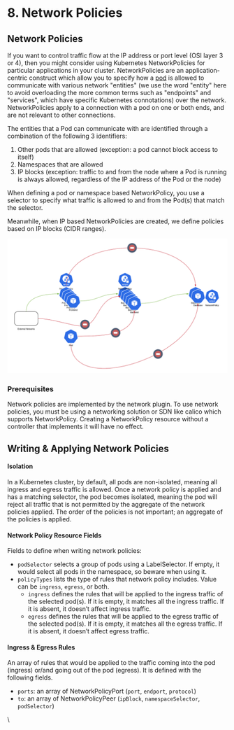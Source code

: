 # 8. Network Policies

## Network Policies

If you want to control traffic flow at the IP address or port level (OSI layer 3 or 4), then you might consider using Kubernetes NetworkPolicies for particular applications in your cluster. NetworkPolicies are an application-centric construct which allow you to specify how a [pod](https://kubernetes.io/docs/concepts/workloads/pods/) is allowed to communicate with various network "entities" (we use the word "entity" here to avoid overloading the more common terms such as "endpoints" and "services", which have specific Kubernetes connotations) over the network. NetworkPolicies apply to a connection with a pod on one or both ends, and are not relevant to other connections.

The entities that a Pod can communicate with are identified through a combination of the following 3 identifiers:

1. Other pods that are allowed (exception: a pod cannot block access to itself)
2. Namespaces that are allowed
3. IP blocks (exception: traffic to and from the node where a Pod is running is always allowed, regardless of the IP address of the Pod or the node)

When defining a pod or namespace based NetworkPolicy, you use a selector to specify what traffic is allowed to and from the Pod(s) that match the selector.

Meanwhile, when IP based NetworkPolicies are created, we define policies based on IP blocks (CIDR ranges).

![](<.gitbook/assets/image (5).png>)

### Prerequisites <a href="#prerequisites" id="prerequisites"></a>

Network policies are implemented by the network plugin. To use network policies, you must be using a networking solution or SDN like calico which supports NetworkPolicy. Creating a NetworkPolicy resource without a controller that implements it will have no effect.

## Writing & Applying Network Policies <a href="#writing--applying-network-policies" id="writing--applying-network-policies"></a>

#### Isolation <a href="#isolation" id="isolation"></a>

In a Kubernetes cluster, by default, all pods are non-isolated, meaning all ingress and egress traffic is allowed. Once a network policy is applied and has a matching selector, the pod becomes isolated, meaning the pod will reject all traffic that is not permitted by the aggregate of the network policies applied. The order of the policies is not important; an aggregate of the policies is applied.

#### Network Policy Resource Fields <a href="#network-policy-resource-fields" id="network-policy-resource-fields"></a>

Fields to define when writing network policies:

* `podSelector`  selects a group of pods using a LabelSelector. If empty, it would select all pods in the namespace, so beware when using it.
* &#x20;`policyTypes` lists the type of rules that network policy includes. Value can be `ingress`, `egress`, or both.
  * `ingress` defines the rules that will be applied to the ingress traffic of the selected pod(s). If it is empty, it matches all the ingress traffic. If it is absent, it doesn’t affect ingress traffic.
  * `egress` defines the rules that will be applied to the egress traffic of the selected pod(s). If it is empty, it matches all the egress traffic. If it is absent, it doesn’t affect egress traffic.

#### Ingress & Egress Rules <a href="#egress-rules" id="egress-rules"></a>

An array of rules that would be applied to the traffic coming into the pod (ingress) or/and going out of the pod (egress). It is defined with the following fields.

* `ports`: an array of NetworkPolicyPort (`port`, `endport`, `protocol`)
* `to`: an array of NetworkPolicyPeer (`ipBlock`, `namespaceSelector`, `podSelector`)



\
